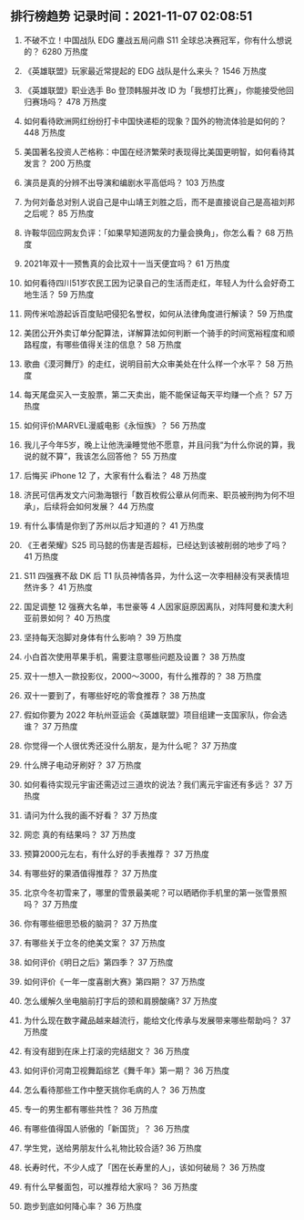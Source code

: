 
## 排行榜趋势 记录时间：2021-11-07 02:08:51
  
  1. 不破不立！中国战队 EDG 鏖战五局问鼎 S11 全球总决赛冠军，你有什么想说的？ 6280 万热度
    
  2. 《英雄联盟》玩家最近常提起的 EDG 战队是什么来头？ 1546 万热度
    
  3. 《英雄联盟》职业选手 Bo 登顶韩服并改 ID 为「我想打比赛」，你能接受他回归赛场吗？ 478 万热度
    
  4. 如何看待欧洲网红纷纷打卡中国快递柜的现象？国外的物流体验是如何的？ 448 万热度
    
  5. 美国著名投资人芒格称：中国在经济繁荣时表现得比美国更明智，如何看待其发言？ 200 万热度
    
  6. 演员是真的分辨不出导演和编剧水平高低吗？ 103 万热度
    
  7. 为何刘备总对别人说自己是中山靖王刘胜之后，而不是直接说自己是高祖刘邦之后呢？ 85 万热度
    
  8. 许鞍华回应网友负评：「如果早知道网友的力量会换角」，你怎么看？ 68 万热度
    
  9. 2021年双十一预售真的会比双十一当天便宜吗？ 61 万热度
    
  10. 如何看待四川51岁农民工因为记录自己的生活而走红，年轻人为什么会好奇工地生活？ 59 万热度
    
  11. 网传米哈游起诉百度贴吧侵犯名誉权，如何从法律角度进行解读？ 59 万热度
    
  12. 美团公开外卖订单分配算法，详解算法如何判断一个骑手的时间宽裕程度和顺路程度，有哪些值得关注的信息？ 58 万热度
    
  13. 歌曲《漠河舞厅》的走红，说明目前大众审美处在什么样一个水平？ 58 万热度
    
  14. 每天尾盘买入一支股票，第二天卖出，能不能保证每天平均赚一个点？ 57 万热度
    
  15. 如何评价MARVEL漫威电影《永恒族》？ 56 万热度
    
  16. 我儿子今年5岁，晚上让他洗澡睡觉他不愿意，并且问我“为什么你说的算，我说的就不算”，我该怎么回答他？ 55 万热度
    
  17. 后悔买 iPhone 12 了，大家有什么看法？ 48 万热度
    
  18. 济民可信再发文六问渤海银行「数百枚假公章从何而来、职员被刑拘为何不坦承」，后续将会如何发展？ 44 万热度
    
  19. 有什么事情是你到了苏州以后才知道的？ 41 万热度
    
  20. 《王者荣耀》S25 司马懿的伤害是否超标，已经达到该被削弱的地步了吗？ 41 万热度
    
  21. S11 四强赛不敌 DK 后 T1 队员神情各异，为什么这一次李相赫没有哭表情坦然许多？ 41 万热度
    
  22. 国足调整 12 强赛大名单，韦世豪等 4 人因家庭原因离队，对阵阿曼和澳大利亚前景如何？ 40 万热度
    
  23. 坚持每天泡脚对身体有什么影响？ 39 万热度
    
  24. 小白首次使用苹果手机，需要注意哪些问题及设置？ 38 万热度
    
  25. 双十一想入一款投影仪，2000～3000，有什么推荐的？ 38 万热度
    
  26. 双十一要到了，有哪些好吃的零食推荐？ 38 万热度
    
  27. 假如你要为 2022 年杭州亚运会《英雄联盟》项目组建一支国家队，你会选谁？ 37 万热度
    
  28. 你觉得一个人很优秀还没什么朋友，是为什么呢？ 37 万热度
    
  29. 什么牌子电动牙刷好？ 37 万热度
    
  30. 如何看待实现元宇宙还需迈过三道坎的说法？我们离元宇宙还有多远？ 37 万热度
    
  31. 请问为什么我的画不好看？ 37 万热度
    
  32. 网恋 真的有结果吗？ 37 万热度
    
  33. 预算2000元左右，有什么好的手表推荐？ 37 万热度
    
  34. 有哪些好的果酒值得推荐？ 37 万热度
    
  35. 北京今冬初雪来了，哪里的雪景最美呢？可以晒晒你手机里的第一张雪景照吗？ 37 万热度
    
  36. 你有哪些细思恐极的脑洞？ 37 万热度
    
  37. 有哪些关于立冬的绝美文案？ 37 万热度
    
  38. 如何评价《明日之后》第四季？ 37 万热度
    
  39. 如何评价《一年一度喜剧大赛》第四期？ 37 万热度
    
  40. 怎么缓解久坐电脑前打字后的颈和肩膀酸痛? 37 万热度
    
  41. 为什么现在数字藏品越来越流行，能给文化传承与发展带来哪些帮助吗？ 37 万热度
    
  42. 有没有甜到在床上打滚的完结甜文？ 36 万热度
    
  43. 如何评价河南卫视舞蹈综艺《舞千年》第一期？ 36 万热度
    
  44. 怎么看待那些工作中整天挑你毛病的人？ 36 万热度
    
  45. 专一的男生都有哪些共性？ 36 万热度
    
  46. 有哪些值得国人骄傲的「新国货」？ 36 万热度
    
  47. 学生党，送给男朋友什么礼物比较合适? 36 万热度
    
  48. 长寿时代，不少人成了「困在长寿里的人」，该如何破局？ 36 万热度
    
  49. 有什么早餐面包，可以推荐给大家吗？ 36 万热度
    
  50. 跑步到底如何降心率？ 36 万热度
    